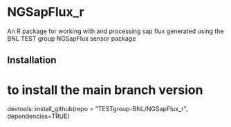 # NGSapFlux_r
An R package for working with and processing sap flux generated using the BNL TEST group NGSapFlux sensor package


## Installation
# to install the main branch version
devtools::install_github(repo = "TESTgroup-BNL/NGSapFlux_r", dependencies=TRUE)
